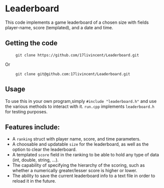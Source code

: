 <h1>Leaderboard</h1>
<p>
    This code implements a game leaderboard of a chosen size with fields player-name, score (templated), and a date and time.
</p>
<h2>Getting the code</h2>
<pre>
    <code>git clone https://github.com/17livincent/Leaderboard.git</code>
</pre>
<p>
    Or
</p>
<pre>
    <code>git clone git@github.com:17livincent/Leaderboard.git</code>
</pre>
<h2>Usage</h2>
<p>
    To use this in your own program,simply <code>#include "leaderboard.h"</code> and use the various methods to interact with it.  <code>run.cpp</code> implements <code>leaderboard.h</code> for testing purposes.
</p>
<h2>Features include:</h2>
<ul>
    <li>
        A <code>ranking</code> struct with player name, score, and time parameters.
    </li>
    <li>
        A choosable and updatable <code>size</code> for the leaderboard, as well as the option to clear the leaderboard.
    </li>
    <li>
        A templated <code>score</code> field in the ranking to be able to hold any type of data (int, double, string, ...).
    </li>
    <li>
        The capability of specifying the hierarchy of the scoring, such as whether a numerically greater/lesser score is higher or lower.
    </li>
    <li>
        The ability to save the current leaderboard info to a text file in order to reload it in the future.
    </li>
</ul>